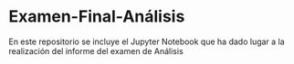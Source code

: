 # Examen-Final-Análisis
En este repositorio se incluye el Jupyter Notebook que ha dado lugar a la realización del informe del examen de Análisis
